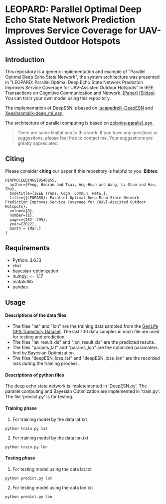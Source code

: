 # LEOPARD: Parallel Optimal Deep Echo State Network Prediction Improves Service Coverage for UAV-Assisted Outdoor Hotspots
## Introduction
This repository is a generic implementation and example of "Parallel Optimal Deep Echo State Network", the system architecture was presented in "LEOPARD: Parallel Optimal Deep Echo State Network Prediction Improves Service Coverage for UAV-Assisted Outdoor Hotspots" in IEEE Transactions on Cognitive Communication and Network. [[Paper]](https://ieeexplore.ieee.org/document/9548955) [[Slides]](https://haoran-peng.github.io/Slides/LEOPARD_TCCN.pdf) 
You can train your own model using this repository.

The implementation of DeepESN is based on [lucapedrelli-DeepESN](https://github.com/lucapedrelli/DeepESN) and [Xeeshanmalik-deep_ml_esn](https://github.com/Xeeshanmalik/deep_ml_esn).

The architecture of parallel computing is based on [zblanks-parallel_esn](https://github.com/zblanks/parallel_esn).

> There are some limitations to this work. If you have any questions or suggestions, please feel free to contact me. Your suggestions are greatly appreciated.

## Citing
Please consider **citing** our paper if this repository is helpful to you.
**Bibtex:**
```
@INPROCEEDINGS{9548955,
  author={Peng, Haoran and Tsai, Ang-Hsun and Wang, Li-Chun and Han, Zhu},
  booktitle={IEEE Trans. Cogn. Commun. Netw.}, 
  title={{LEOPARD}: Parallel Optimal Deep Echo State Network Prediction Improves Service Coverage for {UAV}-Assisted Outdoor Hotspots},
  volume={8},
  number={1},
  pages={282--295},
  year={2022},
  month = {Mar.}
}
```
## Requirements
- Python: 3.6.13
- xlwt
- bayesian-optimization
- numpy: <= 1.17
- matplotlib
- pandas

## Usage
#### Descriptions of the data files
- The files "lat" and "lon" are the training data sampled from the [GeoLife GPS Trajectory Dataset](https://www.microsoft.com/en-us/download/details.aspx?id=52367&from=https%3A%2F%2Fresearch.microsoft.com%2Fen-us%2Fdownloads%2Fb16d359d-d164-469e-9fd4-daa38f2b2e13%2F). The last 100 data samples in each file are used for testing and prediction.
- The files "lat_result.xls" and "lon_result.xls" are the predicted results.
- The files "params_lat" and "params_lon" are the optimized paramaters find by Bayesian Optimization.
- The files "deepESN_loss_lat" and "deepESN_loss_lon" are the recorded loss during the training process.

#### Descriptions of python files
The deep echo state network is impletemented in 'DeepESN.py'.
The parallel computing and Bayesian Optimization are implemented in 'train.py'.
The file 'predict.py' is for testing.

#### Training phase
1. For training model by the data lat.txt
```
python train.py lat
```
2. For training model by the data lon.txt
```
python train.py lon
```
#### Testing phase
1. For testing model using the data lat.txt
```
python predict.py lat
```
2. For testing model using the data lon.txt
```
python predict.py lon
```
